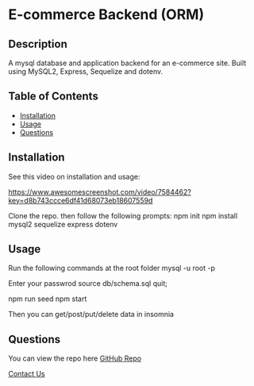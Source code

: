 # E-commerce Backend (ORM)

## Description
  A mysql database and application backend for an e-commerce site. Built using MySQL2, Express, Sequelize and dotenv.


## Table of Contents
* [Installation](#installation)
* [Usage](#usage)
* [Questions](#questions)
  

## Installation
See this video on installation and usage:

https://www.awesomescreenshot.com/video/7584462?key=d8b743ccce6df41d68073eb18607559d


Clone the repo.  then follow the following prompts: 
npm init 
npm install mysql2 sequelize express dotenv


## Usage
Run the following commands at the root folder
mysql -u root -p

Enter your passwrod
source db/schema.sql
quit;

npm run seed
npm start

Then you can get/post/put/delete data in insomnia


## Questions
You can view the repo here [GitHub Repo](https://github.com/favro03)

[Contact Us](mailto:wetr9902@gmail.com)
  